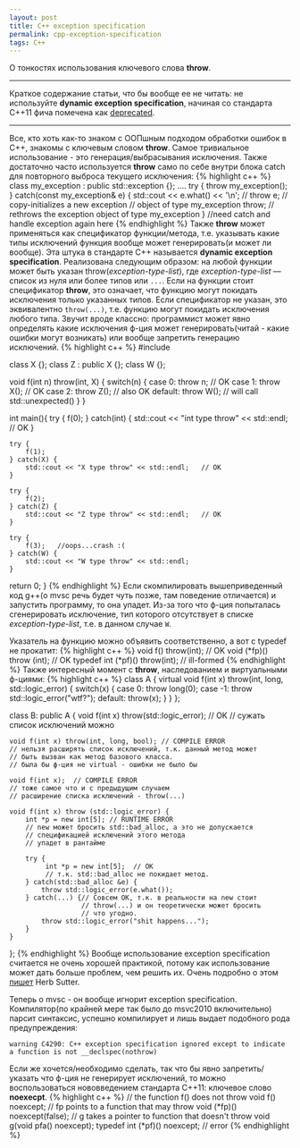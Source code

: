 ```yaml
---
layout: post
title: C++ exception specification
permalink: cpp-exception-specification
tags: C++
---
```


О тонкостях использования ключевого слова **throw**.

---

Краткое содержание статьи, что бы вообще ее не читать: не используйте **dynamic exception specification**, начиная со стандарта С++11 фича помечена как [deprecated](http://www.open-std.org/jtc1/sc22/wg21/docs/papers/2010/n3051.html).

---

Все, кто хоть как-то знаком с ООПшным подходом обработки ошибок в С++, знакомы с ключевым словом **throw**. Самое тривиальное использование - это генерация/выбрасывания исключения. Также достаточно часто используется **throw** само по себе внутри блока catch для повторного выброса текущего исключения:
{% highlight c++ %}
class my_exception : public std::exception {};
....
try {
    throw my_exception();
} catch(const my_exception& e) {
    std::cout << e.what() << '\n';
//  throw e; // copy-initializes a new exception 
             // object of type my_exception
    throw;   // rethrows the exception object of type my_exception
}
//need catch and handle exception again here
{% endhighlight %}
Также **throw** может применяться как спецификатор функции/метода, т.е. указывать какие типы исключений функция вообще может генерировать(и может ли вообще). Эта штука в стандарте С++ называется **dynamic exception specification**. Реализована следующим образом: на любой функции может быть указан throw(_exception-type-list_), где _exception-type-list_ — список из нуля или более типов или `...`. Если на функции стоит спецификатор **throw**, это означает, что функцию могут покидать исключения только указанных типов. Если спецификатор не указан, это эквивалентно `throw(...)`, т.е. функцию могут покидать исключения любого типа. Звучит вроде классно: программист может явно определять какие исключения ф-ция может генерировать(читай - какие ошибки могут возникать) или вообще запретить генерацию исключений.
{% highlight c++ %}
#include <iostream>

class X {};
class Z : public X {};
class W {};

void f(int n) throw(int, X) {
    switch(n) {
        case 0: throw n;   // OK
        case 1: throw X(); // OK
        case 2: throw Z(); // also OK
        default: throw W(); // will call std::unexpected()
    }
}

int main(){
    try {
        f(0);
    } catch(int) {
        std::cout << "int type throw" << std::endl; // OK
    }

    try {
        f(1);
    } catch(X) {
        std::cout << "X type throw" << std::endl;   // OK
    }

    try {
        f(2);
    } catch(Z) {
        std::cout << "Z type throw" << std::endl;   // OK
    }

    try {
        f(3);   //oops...crash :(
    } catch(W) {
        std::cout << "W type throw" << std::endl;
    }
   return 0;
}
{% endhighlight %}
Если скомпилировать вышеприведенный код g++(о mvsc речь будет чуть позже, там поведение отличается) и запустить программу, то она упадет. Из-за того что ф-ция попыталась сгенерировать исключение, тип которого отсутствует в списке _exception-type-list_, т.е. в данном случае `W`.

Указатель на функцию можно объявить соответственно, а вот с typedef не прокатит:
{% highlight c++ %}
void f() throw(int); // OK
void (*fp)() throw (int); // OK
typedef int (*pf)() throw(int); // ill-formed
{% endhighlight %}
Также интересный момент с **throw**, наследованием и виртуальными ф-циями:
{% highlight c++ %}
class A {
    virtual void f(int x) throw(int, long, std::logic_error) {
        switch(x) {
            case 0: throw long(0);
            case -1: throw std::logic_error("wtf?");
            default: throw(x);
        }
    }
};

class B: public A {
    void f(int x) throw(std::logic_error);    // OK
    //  сужать список исключений можно

    void f(int x) throw(int, long, bool); // COMPILE ERROR
    // нельзя расширять список исключений, т.к. данный метод может
    // быть вызван как метод базового класса.
    // была бы ф-ция не virtual - ошибки не было бы
    
    void f(int x);  // COMPILE ERROR
    // тоже самое что и с предыдущим случаем
    // расширение списка исключений - throw(...) 
    
    void f(int x) throw (std::logic_error) {
        int *p = new int[5]; // RUNTIME ERROR
        // new может бросить std::bad_alloc, а это не допускается
        // спецификацией исключений этого метода
        // упадет в рантайме

        try {
             int *p = new int[5];  // OK
             // т.к. std::bad_alloc не покидает метод.
        } catch(std::bad_alloc &e) {
            throw std::logic_error(e.what());
        } catch(...) {// Совсем OK, т.к. в реальности на new стоит
                      // throw(...) и он теоретически может бросить
                      // что угодно.
            throw std::logic_error("shit happens...");
        }
    }
};
{% endhighlight %}
Вообще использование exception specification считается не очень хорошей практикой, потому как использование может дать больше проблем, чем решить их. Очень подробно о этом [пишет](http://www.gotw.ca/publications/mill22.htm) Herb Sutter.

Теперь о mvsc - он вообще игнорит exception specification. Компилятор(по крайней мере так было до msvc2010 включительно) парсит синтаксис, успешно компилирует и лишь выдает подобного рода предупреждения:
    
    warning C4290: C++ exception specification ignored except to indicate a function is not __declspec(nothrow)
    
Если же хочется/необходимо сделать, так что бы явно запретить/указать что ф-ция не генерирует исключений, то можно воспользоваться нововведением стандарта С++11: ключевое слово **noexecpt**.
{% highlight c++ %}
// the function f() does not throw
void f() noexcept;
// fp points to a function that may throw
void (*fp)() noexcept(false);
// g takes a pointer to function that doesn't throw
void g(void pfa() noexcept);
typedef int (*pf)() noexcept; // error
{% endhighlight %}
